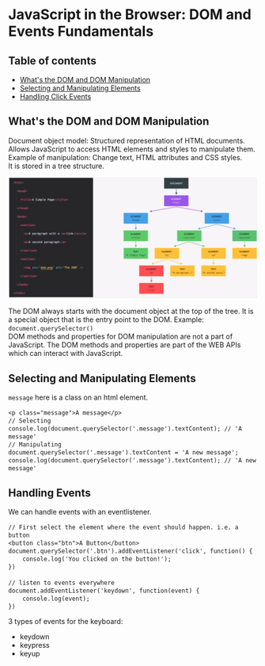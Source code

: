 # JavaScript in the Browser: DOM and Events Fundamentals

## Table of contents
* [What's the DOM and DOM Manipulation](#whats-the-dom-and-dom-manipulation)
* [Selecting and Manipulating Elements](#selecting-and-manipulating-elements)
* [Handling Click Events](#handling-click-events)

## What's the DOM and DOM Manipulation
Document object model: Structured representation of HTML documents. Allows JavaScript to access HTML elements and styles to manipulate them.  
Example of manipulation: Change text, HTML attributes and CSS styles.  
It is stored in a tree structure. 

![HTML_DOM_Structure](html_dom_structure.png)

The DOM always starts with the document object at the top of the tree. It is a special object that is the entry point to the DOM. Example: `document.querySelector()`  
DOM methods and properties for DOM manipulation are not a part of JavaScript. The DOM methods and properties are part of the WEB APIs which can interact with JavaScript.

## Selecting and Manipulating Elements
`message` here is a class on an html element.
```
<p class="message">A message</p>
// Selecting
console.log(document.querySelector('.message').textContent); // 'A message'
// Manipulating
document.querySelector('.message').textContent = 'A new message';
console.log(document.querySelector('.message').textContent); // 'A new message'
```

## Handling Events
We can handle events with an eventlistener.
```
// First select the element where the event should happen. i.e. a button
<button class="btn">A Button</button>
document.querySelector('.btn').addEventListener('click', function() {
    console.log('You clicked on the button!');
})

// listen to events everywhere
document.addEventListener('keydown', function(event) {
    console.log(event);
})
```
3 types of events for the keyboard:
- keydown 
- keypress
- keyup